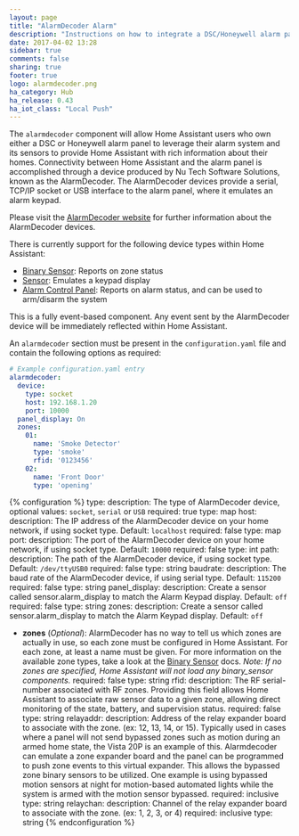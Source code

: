 ```yaml
---
layout: page
title: "AlarmDecoder Alarm"
description: "Instructions on how to integrate a DSC/Honeywell alarm panel with Home Assistant using an AlarmDecoder device."
date: 2017-04-02 13:28
sidebar: true
comments: false
sharing: true
footer: true
logo: alarmdecoder.png
ha_category: Hub
ha_release: 0.43
ha_iot_class: "Local Push"
---
```


The `alarmdecoder` component will allow Home Assistant users who own either a DSC or Honeywell alarm panel to leverage their alarm system and its sensors to provide Home Assistant with rich information about their homes. Connectivity between Home Assistant and the alarm panel is accomplished through a device produced by Nu Tech Software Solutions, known as the AlarmDecoder. The AlarmDecoder devices provide a serial, TCP/IP socket or USB interface to the alarm panel, where it emulates an alarm keypad. 

Please visit the [AlarmDecoder website](https://www.alarmdecoder.com/) for further information about the AlarmDecoder devices.

There is currently support for the following device types within Home Assistant:

- [Binary Sensor](/components/binary_sensor.alarmdecoder/): Reports on zone status
- [Sensor](/components/sensor.alarmdecoder/): Emulates a keypad display
- [Alarm Control Panel](/components/alarm_control_panel.alarmdecoder/): Reports on alarm status, and can be used to arm/disarm the system

This is a fully event-based component. Any event sent by the AlarmDecoder device will be immediately reflected within Home Assistant.

An `alarmdecoder` section must be present in the `configuration.yaml` file and contain the following options as required:

```yaml
# Example configuration.yaml entry
alarmdecoder:
  device:
    type: socket
    host: 192.168.1.20
    port: 10000
  panel_display: On
  zones:
    01:
      name: 'Smoke Detector'
      type: 'smoke'
      rfid: '0123456'
    02:
      name: 'Front Door'
      type: 'opening'
```
{% configuration %}
type:
  description: The type of AlarmDecoder device, optional values: `socket`, `serial` or `USB`
  required: true
  type: map
host:
  description: The IP address of the AlarmDecoder device on your home network, if using socket type. Default: `localhost`
  required: false
  type: map
port:
  description: The port of the AlarmDecoder device on your home network, if using socket type. Default: `10000`
  required: false
  type: int
path:
  description: The path of the AlarmDecoder device, if using socket type. Default: `/dev/ttyUSB0`
  required: false
  type: string
baudrate:
  description: The baud rate of the AlarmDecoder device, if using serial type. Default: `115200`
  required: false
  type: string
panel_display:
  description: Create a sensor called sensor.alarm_display to match the Alarm Keypad display. Default: `off`
  required: false
  type: string
zones:
  description: Create a sensor called sensor.alarm_display to match the Alarm Keypad display. Default: `off`
- **zones** (*Optional*): AlarmDecoder has no way to tell us which zones are actually in use, so each zone must be configured in Home Assistant. For each zone, at least a name must be given. For more information on the available zone types, take a look at the [Binary Sensor](/components/binary_sensor.alarmdecoder/) docs. *Note: If no zones are specified, Home Assistant will not load any binary_sensor components.*
  required: false
  type: string
rfid:
  description: The RF serial-number associated with RF zones. Providing this field allows Home Assistant to associate raw sensor data to a given zone, allowing direct monitoring of the state, battery, and supervision status.
  required: false
  type: string
relayaddr:
  description: Address of the relay expander board to associate with the zone. (ex: 12, 13, 14, or 15). Typically used in cases where a panel will not send bypassed zones such as motion during an armed home state, the Vista 20P is an example of this. Alarmdecoder can emulate a zone expander board and the panel can be programmed to push zone events to this virtual expander. This allows the bypassed zone binary sensors to be utilized. One example is using bypassed motion sensors at night for motion-based automated lights while the system is armed with the motion sensor bypassed.
  required: inclusive
  type: string
relaychan:
  description: Channel of the relay expander board to associate with the zone. (ex: 1, 2, 3, or 4)
  required: inclusive
  type: string
{% endconfiguration %}

